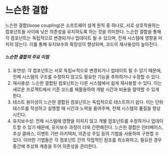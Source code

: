 # 느슨한 결합

느슨한 결합(loose coupling)은 소프트웨어 설계 원칙 중 하나로, 서로 상호작용하는 컴포넌트들 사이에 낮은 의존성을 유지하도록 하는 것을 의미한다.
느슨한 결합을 통해 각 컴포넌트는 독립적으로 변경되거나 업데이트 될 수 있으며, 전체 시스템에 영향을 미치지 않는다.
이를 통해 유지보수와 확장성이 향상되며, 코드의 재사용성이 높아진다.

##### 느슨한 결합의 주요 이점

1. 유연성: 각 컴포넌트는 서로 독립ㅂ적으로 변경되거나 업데이트 될 수 있기 때문에, 전체 시스템의 구조를 수정하지 않고도 필요한 기능을 추하하거나 수정할 수 있다.
2. 재사용성: 느슨한 결합된 컴포넌트는 다른 시스템에서 쉽게 재사용할 수 있다. 이는 새로운 프로젝트에서 기존 코드를 재활용하여 개발 시간과 비용을 절약할 수 있게 한다.
3. 테스트 용이성이 느슨한 결합된 컴포넌트는 독립적으로 테스트하기 쉽다. 이는 단위 테스트를 작성하고 실행할 때 시간과 노력을 줄여주며, 전체 시스템의 품질을 향상시킨다.
4. 유지보수성: 전체 시스템에 영향을 미치지 않고 개별 컴포넌트를 수정하거나 업데이트할 수 있기 때문에, 유지보수 과정이 더욱 간편해진다.
   느슨한 결합은 인터페이스, 추상 클래스, 이벤트 기반 아키텍처, 의존성 주입 등의 기법을 사용하여 구현할 수 있다. 이러한 기법들은 각 컴포넌트 간의 직접적인 참조를 최소화하고, 필요한 경우 중간에 추상화
   계층을 두어 의존성을 관리한다.